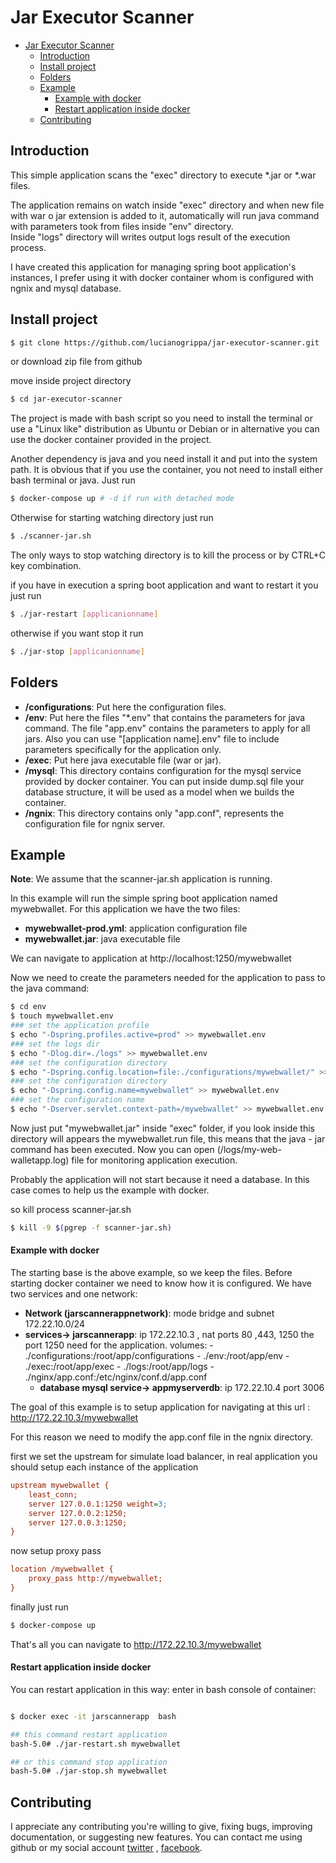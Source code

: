 # Jar Executor Scanner
- [Jar Executor Scanner](#jar-executor-scanner)
  - [Introduction](#introduction)
  - [Install project](#install-project)
  - [Folders](#folders)
  - [Example](#example)
      - [Example with docker](#example-with-docker)
      - [Restart application inside docker](#restart-application-inside-docker)
  - [Contributing](#contributing)
## Introduction

This simple application scans the "exec" directory to execute *.jar or *.war files.<br>

The application remains on watch inside "exec" directory and when new file with war o jar extension is added to it, automatically will run java command with parameters took from files inside "env" directory.<br>
Inside "logs" directory will writes output logs result of the execution process.<br>

I have created this application for managing spring boot application's instances, I prefer using it with docker container whom is configured with ngnix and mysql database.

## Install project

```bash
$ git clone https://github.com/lucianogrippa/jar-executor-scanner.git
```
or download zip file from github

move inside project directory

```bash
$ cd jar-executor-scanner
```

The project is made with bash script so you need to install the terminal or use a "Linux like" distribution as Ubuntu or Debian or in alternative you can use the docker container provided in the project.

Another dependency is java and you need install it and put into the system path.
It is obvious that if you use the container, you not need to install either bash terminal or java.  Just run

```bash
$ docker-compose up # -d if run with detached mode
```
Otherwise for starting watching directory just run

```bash
$ ./scanner-jar.sh 
```
The only ways to stop watching directory is to kill the process or by CTRL+C key combination.

if you have in execution a spring boot application and want to restart it you just run

```bash
$ ./jar-restart [applicanionname]
```
otherwise if you want stop it run

```bash
$ ./jar-stop [applicanionname]
```

## Folders

- **/configurations**: Put here the configuration files. 
- **/env**: Put here the files "*.env" that contains the parameters for java command.
  The file "app.env" contains the parameters to apply for all jars. 
  Also you can use "[application name].env" file to include parameters specifically for the application only.
- **/exec**: Put here java executable file (war or jar).
- **/mysql**: This directory contains configuration for the mysql service provided  by docker container. You can put inside dump.sql file your database structure, it will be used as a model when we builds the container.
- **/ngnix**: This directory contains only "app.conf", represents the configuration file for ngnix server.

## Example

**Note**: We assume that the scanner-jar.sh application is running.

In this example will run the simple spring boot application named mywebwallet.
For this application we have the two files:

- **mywebwallet-prod.yml**: application configuration file
- **mywebwallet.jar**: java executable file

We can navigate to application at http://localhost:1250/mywebwallet

Now we need to create the parameters needed for the application to pass to the java command:

```bash
$ cd env
$ touch mywebwallet.env
### set the application profile
$ echo "-Dspring.profiles.active=prod" >> mywebwallet.env
### set the logs dir
$ echo "-Dlog.dir=./logs" >> mywebwallet.env
### set the configuration directory
$ echo "-Dspring.config.location=file:./configurations/mywebwallet/" >> mywebwallet.env
### set the configuration directory
$ echo "-Dspring.config.name=mywebwallet" >> mywebwallet.env
### set the configuration name
$ echo "-Dserver.servlet.context-path=/mywebwallet" >> mywebwallet.env
```

Now just put "mywebwallet.jar" inside "exec" folder, if you look inside this directory will appears the mywebwallet.run file, this means that the java - jar command has been executed. 
Now you can open (/logs/my-web-walletapp.log) file for monitoring application execution.

Probably the application will not start because it need a database. In this case comes to help us the example with docker.

so kill process scanner-jar.sh

```bash
$ kill -9 $(pgrep -f scanner-jar.sh)
```
#### Example with docker

The starting base is the above example, so we keep the files.
Before starting docker container we need to know how it is configured.
We have two services and one network:

- **Network (jarscannerappnetwork)**: mode bridge and subnet 172.22.10.0/24
- **services-> jarscannerapp**: ip 172.22.10.3 , nat ports 80 ,443, 1250
  the port 1250 need for the application.
  volumes:
      - ./configurations:/root/app/configurations
      - ./env:/root/app/env
      - ./exec:/root/app/exec
      - ./logs:/root/app/logs
      - ./nginx/app.conf:/etc/nginx/conf.d/app.conf
  - **database mysql service-> appmyserverdb**: ip 172.22.10.4 port 3006

The goal of this example is to setup application for navigating at this url : http://172.22.10.3/mywebwallet

For this reason we need to modify the app.conf file in the ngnix directory.

first we set the upstream for simulate load balancer, in real application you should setup each instance of the application

```ini
upstream mywebwallet {
    least_conn;
    server 127.0.0.1:1250 weight=3;
    server 127.0.0.2:1250;
    server 127.0.0.3:1250;
}
```
now setup  proxy pass 

```ini
location /mywebwallet {
    proxy_pass http://mywebwallet;
}
```

finally just run 

```bash
$ docker-compose up
```

That's all you can navigate to http://172.22.10.3/mywebwallet

#### Restart application inside docker

You can restart application in this way:
enter in bash console of container:
```bash

$ docker exec -it jarscannerapp  bash

## this command restart application
bash-5.0# ./jar-restart.sh mywebwallet

## or this command stop application
bash-5.0# ./jar-stop.sh mywebwallet
```
## Contributing

I appreciate any contributing you're willing to give, fixing bugs, improving documentation, or suggesting new features. 
You can contact me using github or my social account [twitter](https://twitter.com/lgrippa75) , [facebook](https://www.facebook.com/luciano.grippa).

